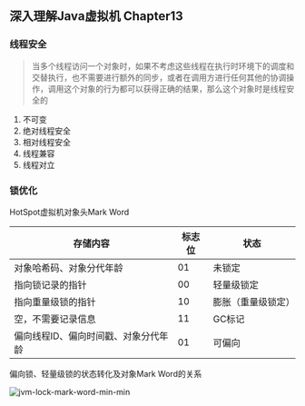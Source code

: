 ## 深入理解Java虚拟机 Chapter13

### 线程安全
>当多个线程访问一个对象时，如果不考虑这些线程在执行时环境下的调度和交替执行，也不需要进行额外的同步，或者在调用方进行任何其他的协调操作，调用这个对象的行为都可以获得正确的结果，那么这个对象时是线程安全的

1. 不可变
1. 绝对线程安全
1. 相对线程安全
1. 线程兼容
1. 线程对立

### 锁优化
HotSpot虚拟机对象头Mark Word

存储内容 | 标志位 | 状态
-----|---|-----
对象哈希码、对象分代年龄 | 01 | 未锁定
指向锁记录的指针 | 00 | 轻量级锁定
指向重量级锁的指针 | 10 | 膨胀（重量级锁定）
空，不需要记录信息 | 11 | GC标记
偏向线程ID、偏向时间戳、对象分代年龄 | 01 | 可偏向

偏向锁、轻量级锁的状态转化及对象Mark Word的关系

![jvm-lock-mark-word-min-min](https://www.wailian.work/images/2019/04/24/jvm-lock-mark-word-min-min.png)